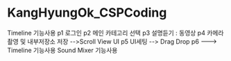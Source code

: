 # KangHyungOk_CSPCoding

Timeline 기능사용
p1 로그인
p2 메인 카테고리 선택
p3 설명듣기 : 동영상
p4 카메라촬영 및 내부저장소 저장  -->Scroll View UI
p5 UI세팅  --> Drag Drop
p6   ---> Timeline 기능사용
Sound Mixer 기능사용
